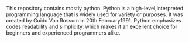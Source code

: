 This repository contains mostly python. Python is a high-level,interpreted programming language that is widely used for variety or purposes. It was created by Guido Van Rossum in 20th February1991. Python emphasizes codes readability and simplicity, which makes it an excellent choice for beginners and experienced programmers alike.
